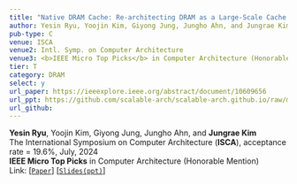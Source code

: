 ```yaml
---
title: "Native DRAM Cache: Re-architecting DRAM as a Large-Scale Cache for Data Centers"
author: Yesin Ryu, Yoojin Kim, Giyong Jung, Jungho Ahn, and Jungrae Kim
pub-type: C
venue: ISCA
venue2: Intl. Symp. on Computer Architecture
venue3: <b>IEEE Micro Top Picks</b> in Computer Architecture (Honorable Mention), acceptance rate = 19.6%, July 2024
tier: T
category: DRAM
select: y
url_paper: https://ieeexplore.ieee.org/abstract/document/10609656
url_ppt: https://github.com/scalable-arch/scalable-arch.github.io/raw/main/assets/materials/2024-ISCA-NDC(slides).pptx
url_github:
---
```



**Yesin Ryu**, Yoojin Kim, Giyong Jung, Jungho Ahn, and **Jungrae Kim**<br>
The International Symposium on Computer Architecture (**ISCA**), acceptance rate = 19.6%, July, 2024 <br>
**IEEE Micro Top Picks** in Computer Architecture (Honorable Mention) <br>
Link: [[```Paper```](https://ieeexplore.ieee.org/abstract/document/10609656)]
    [[```Slides(ppt)```](https://github.com/scalable-arch/scalable-arch.github.io/raw/main/assets/materials/2024-ISCA-NDC(slides).pptx)]

